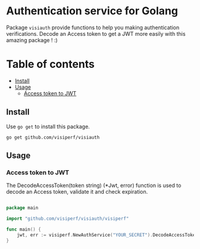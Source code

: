 # Authentication service for Golang

Package `visiauth` provide functions to help you making authentication verifications. Decode an Access token to get a JWT more easily with this amazing package ! :)

Table of contents
=================

  * [Install](#install)
  * [Usage](#usage)
      * [Access token to JWT](#access-token-to-jwt)

## Install

Use `go get` to install this package.

    go get github.com/visiperf/visiauth
    
## Usage

### Access token to JWT

The DecodeAccessToken(token string) (\*Jwt, error) function is used to decode an Access token, validate it and check expiration.

```go

package main

import "github.com/visiperf/visiauth/visiperf"

func main() {
	jwt, err := visiperf.NewAuthService("YOUR_SECRET").DecodeAccessToken("YOUR_TOKEN")
}

```